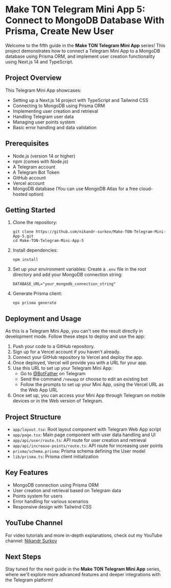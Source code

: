 # Make TON Telegram Mini App 5: Connect to MongoDB Database With Prisma, Create New User

Welcome to the fifth guide in the **Make TON Telegram Mini App** series! This project demonstrates how to connect a Telegram Mini App to a MongoDB database using Prisma ORM, and implement user creation functionality using Next.js 14 and TypeScript.

## Project Overview

This Telegram Mini App showcases:
- Setting up a Next.js 14 project with TypeScript and Tailwind CSS
- Connecting to MongoDB using Prisma ORM
- Implementing user creation and retrieval
- Handling Telegram user data
- Managing user points system
- Basic error handling and data validation

## Prerequisites

- Node.js (version 14 or higher)
- npm (comes with Node.js)
- A Telegram account
- A Telegram Bot Token
- GitHub account
- Vercel account
- MongoDB database (You can use MongoDB Atlas for a free cloud-hosted option)

## Getting Started

1. Clone the repository:
   ```
   git clone https://github.com/nikandr-surkov/Make-TON-Telegram-Mini-App-5.git
   cd Make-TON-Telegram-Mini-App-5
   ```

2. Install dependencies:
   ```
   npm install
   ```

3. Set up your environment variables:
   Create a `.env` file in the root directory and add your MongoDB connection string:
   ```
   DATABASE_URL="your_mongodb_connection_string"
   ```

4. Generate Prisma client:
   ```
   npx prisma generate
   ```

## Deployment and Usage

As this is a Telegram Mini App, you can't see the result directly in development mode. Follow these steps to deploy and use the app:

1. Push your code to a GitHub repository.
2. Sign up for a Vercel account if you haven't already.
3. Connect your GitHub repository to Vercel and deploy the app.
4. Once deployed, Vercel will provide you with a URL for your app.
5. Use this URL to set up your Telegram Mini App:
   - Go to [@BotFather](https://t.me/BotFather) on Telegram
   - Send the command `/newapp` or choose to edit an existing bot
   - Follow the prompts to set up your Mini App, using the Vercel URL as the Web App URL
6. Once set up, you can access your Mini App through Telegram on mobile devices or in the Web version of Telegram.

## Project Structure

- `app/layout.tsx`: Root layout component with Telegram Web App script
- `app/page.tsx`: Main page component with user data handling and UI
- `app/api/user/route.ts`: API route for user creation and retrieval
- `app/api/increase-points/route.ts`: API route for increasing user points
- `prisma/schema.prisma`: Prisma schema defining the User model
- `lib/prisma.ts`: Prisma client initialization

## Key Features

- MongoDB connection using Prisma ORM
- User creation and retrieval based on Telegram data
- Points system for users
- Error handling for various scenarios
- Responsive design with Tailwind CSS

## YouTube Channel

For video tutorials and more in-depth explanations, check out my YouTube channel:
[Nikandr Surkov](https://www.youtube.com/@NikandrSurkov)

## Next Steps

Stay tuned for the next guide in the **Make TON Telegram Mini App** series, where we'll explore more advanced features and deeper integrations with the Telegram platform!